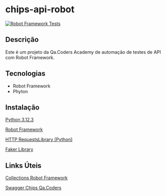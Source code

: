 ﻿# chips-api-robot

[![Robot Framework Tests](https://github.com/JessieFerraz/chips-academy-api-robot/actions/workflows/pipeApi.yml/badge.svg)](https://github.com/JessieFerraz/chips-academy-api-robot/actions/workflows/pipeApi.yml)

## Descrição
Este é um projeto da Qa.Coders Academy de automação de testes de API com Robot Framework.

## Tecnologias

- Robot Framework 
- Phyton

## Instalação
[Python 3.12.3](https://www.python.org/downloads/release/python-3123/)

[Robot Framework](https://robotframework.org/)

[HTTP RequestsLibrary (Python)](https://github.com/MarketSquare/robotframework-requests#readme)

[Faker Library](https://faker.readthedocs.io/en/master/)

## Links Úteis

[Collections Robot Framework](https://robotframework.org/robotframework/latest/libraries/Collections.html)

[Swagger Chips Qa.Coders](https://chips.qacoders-academy.com.br/api-docs/#/)
